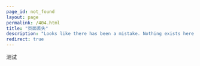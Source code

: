 ```yaml
---
page_id: not_found
layout: page
permalink: /404.html
title: "页面丢失"
description: "Looks like there has been a mistake. Nothing exists here."
redirect: true
---
```


测试